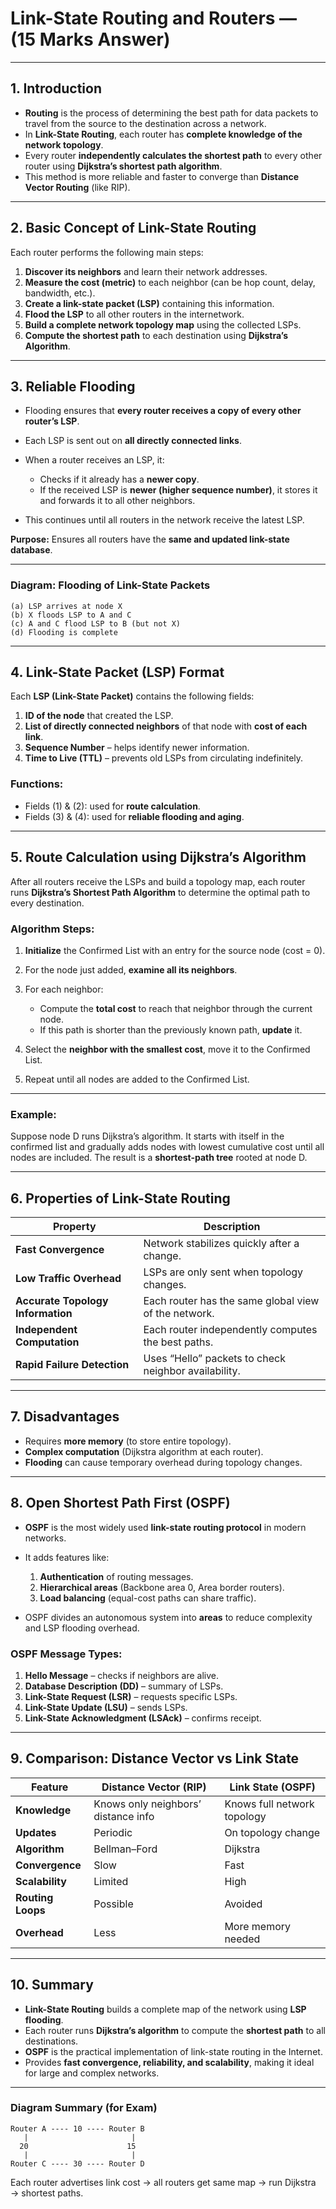 # **Link-State Routing and Routers — (15 Marks Answer)**

---

## **1. Introduction**

* **Routing** is the process of determining the best path for data packets to travel from the source to the destination across a network.
* In **Link-State Routing**, each router has **complete knowledge of the network topology**.
* Every router **independently calculates the shortest path** to every other router using **Dijkstra’s shortest path algorithm**.
* This method is more reliable and faster to converge than **Distance Vector Routing** (like RIP).

---

## **2. Basic Concept of Link-State Routing**

Each router performs the following main steps:

1. **Discover its neighbors** and learn their network addresses.
2. **Measure the cost (metric)** to each neighbor (can be hop count, delay, bandwidth, etc.).
3. **Create a link-state packet (LSP)** containing this information.
4. **Flood the LSP** to all other routers in the internetwork.
5. **Build a complete network topology map** using the collected LSPs.
6. **Compute the shortest path** to each destination using **Dijkstra’s Algorithm**.

---

## **3. Reliable Flooding**

* Flooding ensures that **every router receives a copy of every other router’s LSP**.
* Each LSP is sent out on **all directly connected links**.
* When a router receives an LSP, it:

  * Checks if it already has a **newer copy**.
  * If the received LSP is **newer (higher sequence number)**, it stores it and forwards it to all other neighbors.
* This continues until all routers in the network receive the latest LSP.

**Purpose:** Ensures all routers have the **same and updated link-state database**.

---

### **Diagram: Flooding of Link-State Packets**

```
(a) LSP arrives at node X
(b) X floods LSP to A and C
(c) A and C flood LSP to B (but not X)
(d) Flooding is complete
```

---

## **4. Link-State Packet (LSP) Format**

Each **LSP (Link-State Packet)** contains the following fields:

1. **ID of the node** that created the LSP.
2. **List of directly connected neighbors** of that node with **cost of each link**.
3. **Sequence Number** – helps identify newer information.
4. **Time to Live (TTL)** – prevents old LSPs from circulating indefinitely.

### **Functions:**

* Fields (1) & (2): used for **route calculation**.
* Fields (3) & (4): used for **reliable flooding and aging**.

---

## **5. Route Calculation using Dijkstra’s Algorithm**

After all routers receive the LSPs and build a topology map, each router runs **Dijkstra’s Shortest Path Algorithm** to determine the optimal path to every destination.

### **Algorithm Steps:**

1. **Initialize** the Confirmed List with an entry for the source node (cost = 0).
2. For the node just added, **examine all its neighbors**.
3. For each neighbor:

   * Compute the **total cost** to reach that neighbor through the current node.
   * If this path is shorter than the previously known path, **update** it.
4. Select the **neighbor with the smallest cost**, move it to the Confirmed List.
5. Repeat until all nodes are added to the Confirmed List.

---

### **Example:**

Suppose node D runs Dijkstra’s algorithm.
It starts with itself in the confirmed list and gradually adds nodes with lowest cumulative cost until all nodes are included.
The result is a **shortest-path tree** rooted at node D.

---

## **6. Properties of Link-State Routing**

| **Property**                      | **Description**                                      |
| --------------------------------- | ---------------------------------------------------- |
| **Fast Convergence**              | Network stabilizes quickly after a change.           |
| **Low Traffic Overhead**          | LSPs are only sent when topology changes.            |
| **Accurate Topology Information** | Each router has the same global view of the network. |
| **Independent Computation**       | Each router independently computes the best paths.   |
| **Rapid Failure Detection**       | Uses “Hello” packets to check neighbor availability. |

---

## **7. Disadvantages**

* Requires **more memory** (to store entire topology).
* **Complex computation** (Dijkstra algorithm at each router).
* **Flooding** can cause temporary overhead during topology changes.

---

## **8. Open Shortest Path First (OSPF)**

* **OSPF** is the most widely used **link-state routing protocol** in modern networks.
* It adds features like:

  1. **Authentication** of routing messages.
  2. **Hierarchical areas** (Backbone area 0, Area border routers).
  3. **Load balancing** (equal-cost paths can share traffic).
* OSPF divides an autonomous system into **areas** to reduce complexity and LSP flooding overhead.

### **OSPF Message Types:**

1. **Hello Message** – checks if neighbors are alive.
2. **Database Description (DD)** – summary of LSPs.
3. **Link-State Request (LSR)** – requests specific LSPs.
4. **Link-State Update (LSU)** – sends LSPs.
5. **Link-State Acknowledgment (LSAck)** – confirms receipt.

---

## **9. Comparison: Distance Vector vs Link State**

| **Feature**       | **Distance Vector (RIP)**           | **Link State (OSPF)**       |
| ----------------- | ----------------------------------- | --------------------------- |
| **Knowledge**     | Knows only neighbors’ distance info | Knows full network topology |
| **Updates**       | Periodic                            | On topology change          |
| **Algorithm**     | Bellman–Ford                        | Dijkstra                    |
| **Convergence**   | Slow                                | Fast                        |
| **Scalability**   | Limited                             | High                        |
| **Routing Loops** | Possible                            | Avoided                     |
| **Overhead**      | Less                                | More memory needed          |

---

## **10. Summary**

* **Link-State Routing** builds a complete map of the network using **LSP flooding**.
* Each router runs **Dijkstra’s algorithm** to compute the **shortest path** to all destinations.
* **OSPF** is the practical implementation of link-state routing in the Internet.
* Provides **fast convergence, reliability, and scalability**, making it ideal for large and complex networks.

---

### **Diagram Summary (for Exam)**

```
Router A ---- 10 ---- Router B
   |                       |
  20                      15
   |                       |
Router C ---- 30 ---- Router D
```

Each router advertises link cost → all routers get same map → run Dijkstra → shortest paths.
